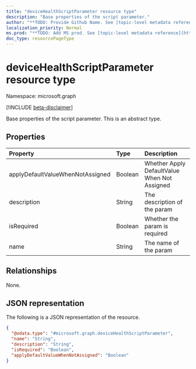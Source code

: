 ```yaml
---
title: "deviceHealthScriptParameter resource type"
description: "Base properties of the script parameter."
author: "**TODO: Provide Github Name. See [topic-level metadata reference](https://msgo.azurewebsites.net/add/document/guidelines/metadata.html#topic-level-metadata)**"
localization_priority: Normal
ms.prod: "**TODO: Add MS prod. See [topic-level metadata reference](https://msgo.azurewebsites.net/add/document/guidelines/metadata.html#topic-level-metadata)**"
doc_type: resourcePageType
---
```


# deviceHealthScriptParameter resource type

Namespace: microsoft.graph

[!INCLUDE [beta-disclaimer](../../includes/beta-disclaimer.md)]

Base properties of the script parameter.
This is an abstract type.

## Properties
|Property|Type|Description|
|:---|:---|:---|
|applyDefaultValueWhenNotAssigned|Boolean|Whether Apply DefaultValue When Not Assigned|
|description|String|The description of the param|
|isRequired|Boolean|Whether the param is required|
|name|String|The name of the param|

## Relationships
None.

## JSON representation
The following is a JSON representation of the resource.
<!-- {
  "blockType": "resource",
  "@odata.type": "microsoft.graph.deviceHealthScriptParameter"
}
-->
``` json
{
  "@odata.type": "#microsoft.graph.deviceHealthScriptParameter",
  "name": "String",
  "description": "String",
  "isRequired": "Boolean",
  "applyDefaultValueWhenNotAssigned": "Boolean"
}
```

